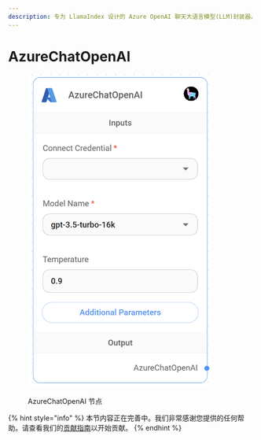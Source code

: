 ```yaml
---
description: 专为 LlamaIndex 设计的 Azure OpenAI 聊天大语言模型(LLM)封装器。
---
```


# AzureChatOpenAI

<figure><img src="../../../.gitbook/assets/up-018.png" alt="" width="375"><figcaption><p>AzureChatOpenAI 节点</p></figcaption></figure>

{% hint style="info" %}
本节内容正在完善中。我们非常感谢您提供的任何帮助。请查看我们的[贡献指南](../../../contributing/)以开始贡献。
{% endhint %}